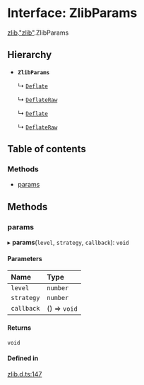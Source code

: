 # Interface: ZlibParams

[zlib](../modules/zlib.md).["zlib"](../modules/zlib._zlib_.md).ZlibParams

## Hierarchy

- **`ZlibParams`**

  ↳ [`Deflate`](zlib._zlib_.Deflate-1.md)

  ↳ [`DeflateRaw`](zlib._zlib_.DeflateRaw-1.md)

  ↳ [`Deflate`](zlib._node_zlib_.Deflate-1.md)

  ↳ [`DeflateRaw`](zlib._node_zlib_.DeflateRaw-1.md)

## Table of contents

### Methods

- [params](zlib._zlib_.ZlibParams.md#params)

## Methods

### params

▸ **params**(`level`, `strategy`, `callback`): `void`

#### Parameters

| Name | Type |
| :------ | :------ |
| `level` | `number` |
| `strategy` | `number` |
| `callback` | () => `void` |

#### Returns

`void`

#### Defined in

[zlib.d.ts:147](https://github.com/goodcodedev/bun-types/blob/8bd1b3a/zlib.d.ts#L147)
